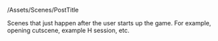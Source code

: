 /Assets/Scenes/PostTitle

Scenes that just happen after the user starts up the game. For example, opening cutscene, example H session, etc.
